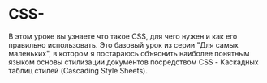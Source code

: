 # CSS-
В этом уроке вы узнаете что такое CSS, для чего нужен и как его правильно использовать. Это базовый урок из серии "Для самых маленьких", в котором я постараюсь объяснить наиболее понятным языком основы стилизации документов посредством CSS - Каскадных таблиц стилей (Cascading Style Sheets).
